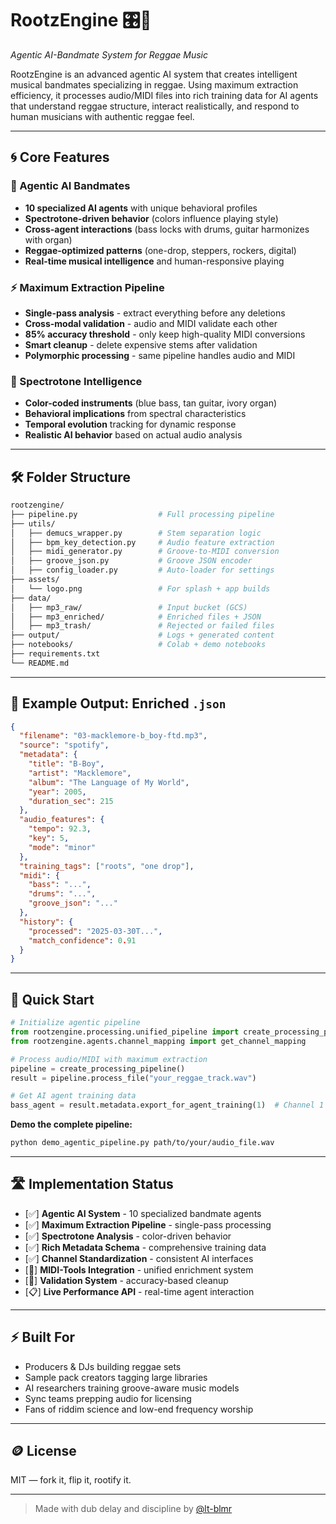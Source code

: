 # RootzEngine 🎛️🤖  
*Agentic AI-Bandmate System for Reggae Music*

RootzEngine is an advanced agentic AI system that creates intelligent musical bandmates specializing in reggae. Using maximum extraction efficiency, it processes audio/MIDI files into rich training data for AI agents that understand reggae structure, interact realistically, and respond to human musicians with authentic reggae feel.

---

## 🌀 Core Features

### 🤖 Agentic AI Bandmates
- **10 specialized AI agents** with unique behavioral profiles
- **Spectrotone-driven behavior** (colors influence playing style)  
- **Cross-agent interactions** (bass locks with drums, guitar harmonizes with organ)
- **Reggae-optimized patterns** (one-drop, steppers, rockers, digital)
- **Real-time musical intelligence** and human-responsive playing

### ⚡ Maximum Extraction Pipeline
- **Single-pass analysis** - extract everything before any deletions
- **Cross-modal validation** - audio and MIDI validate each other
- **85% accuracy threshold** - only keep high-quality MIDI conversions
- **Smart cleanup** - delete expensive stems after validation
- **Polymorphic processing** - same pipeline handles audio and MIDI

### 🎨 Spectrotone Intelligence  
- **Color-coded instruments** (blue bass, tan guitar, ivory organ)
- **Behavioral implications** from spectral characteristics
- **Temporal evolution** tracking for dynamic response
- **Realistic AI behavior** based on actual audio analysis

---

## 🛠 Folder Structure

```bash
rootzengine/
├── pipeline.py                  # Full processing pipeline
├── utils/
│   ├── demucs_wrapper.py        # Stem separation logic
│   ├── bpm_key_detection.py     # Audio feature extraction
│   ├── midi_generator.py        # Groove-to-MIDI conversion
│   ├── groove_json.py           # Groove JSON encoder
│   ├── config_loader.py         # Auto-loader for settings
├── assets/
│   └── logo.png                 # For splash + app builds
├── data/
│   ├── mp3_raw/                 # Input bucket (GCS)
│   ├── mp3_enriched/            # Enriched files + JSON
│   ├── mp3_trash/               # Rejected or failed files
├── output/                      # Logs + generated content
├── notebooks/                   # Colab + demo notebooks
├── requirements.txt
└── README.md
```

---

## 🔄 Example Output: Enriched `.json`

```json
{
  "filename": "03-macklemore-b_boy-ftd.mp3",
  "source": "spotify",
  "metadata": {
    "title": "B-Boy",
    "artist": "Macklemore",
    "album": "The Language of My World",
    "year": 2005,
    "duration_sec": 215
  },
  "audio_features": {
    "tempo": 92.3,
    "key": 5,
    "mode": "minor"
  },
  "training_tags": ["roots", "one drop"],
  "midi": {
    "bass": "...",
    "drums": "...",
    "groove_json": "..."
  },
  "history": {
    "processed": "2025-03-30T...",
    "match_confidence": 0.91
  }
}
```

---

## 🚀 Quick Start

```python
# Initialize agentic pipeline
from rootzengine.processing.unified_pipeline import create_processing_pipeline
from rootzengine.agents.channel_mapping import get_channel_mapping

# Process audio/MIDI with maximum extraction
pipeline = create_processing_pipeline()
result = pipeline.process_file("your_reggae_track.wav")

# Get AI agent training data  
bass_agent = result.metadata.export_for_agent_training(1)  # Channel 1 = Bass
```

**Demo the complete pipeline:**
```bash
python demo_agentic_pipeline.py path/to/your/audio_file.wav
```

---

## 🛣 Implementation Status

- [✅] **Agentic AI System** - 10 specialized bandmate agents
- [✅] **Maximum Extraction Pipeline** - single-pass processing
- [✅] **Spectrotone Analysis** - color-driven behavior
- [✅] **Rich Metadata Schema** - comprehensive training data
- [✅] **Channel Standardization** - consistent AI interfaces
- [🔄] **MIDI-Tools Integration** - unified enrichment system
- [🔄] **Validation System** - accuracy-based cleanup
- [📋] **Live Performance API** - real-time agent interaction

---

## ⚡️ Built For

- Producers & DJs building reggae sets
- Sample pack creators tagging large libraries
- AI researchers training groove-aware music models
- Sync teams prepping audio for licensing
- Fans of riddim science and low-end frequency worship

---

## 🪙 License

MIT — fork it, flip it, rootify it.

---

> Made with dub delay and discipline by [@lt-blmr](https://github.com/lt-blmr)
